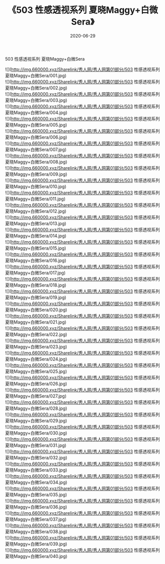 ﻿---
layout: post
title:  《503 性感透视系列 夏晓Maggy+白微Sera》
date:   2020-06-29
img: http://img.660000.xyz/Sharelink/秀人网/秀人网第01部分/503 性感透视系列 夏晓Maggy+白微Sera/000.jpg
categories: [美女, 清纯, 唯美]
---

503 性感透视系列 夏晓Maggy+白微Sera

  ![](http://img.660000.xyz/Sharelink/秀人网/秀人网第01部分/503 性感透视系列 夏晓Maggy+白微Sera/001.jpg) <br> ![](http://img.660000.xyz/Sharelink/秀人网/秀人网第01部分/503 性感透视系列 夏晓Maggy+白微Sera/002.jpg) <br> ![](http://img.660000.xyz/Sharelink/秀人网/秀人网第01部分/503 性感透视系列 夏晓Maggy+白微Sera/003.jpg) <br> ![](http://img.660000.xyz/Sharelink/秀人网/秀人网第01部分/503 性感透视系列 夏晓Maggy+白微Sera/004.jpg) <br> ![](http://img.660000.xyz/Sharelink/秀人网/秀人网第01部分/503 性感透视系列 夏晓Maggy+白微Sera/005.jpg) <br> ![](http://img.660000.xyz/Sharelink/秀人网/秀人网第01部分/503 性感透视系列 夏晓Maggy+白微Sera/006.jpg) <br> ![](http://img.660000.xyz/Sharelink/秀人网/秀人网第01部分/503 性感透视系列 夏晓Maggy+白微Sera/007.jpg) <br> ![](http://img.660000.xyz/Sharelink/秀人网/秀人网第01部分/503 性感透视系列 夏晓Maggy+白微Sera/008.jpg) <br> ![](http://img.660000.xyz/Sharelink/秀人网/秀人网第01部分/503 性感透视系列 夏晓Maggy+白微Sera/009.jpg) <br> ![](http://img.660000.xyz/Sharelink/秀人网/秀人网第01部分/503 性感透视系列 夏晓Maggy+白微Sera/010.jpg) <br> ![](http://img.660000.xyz/Sharelink/秀人网/秀人网第01部分/503 性感透视系列 夏晓Maggy+白微Sera/011.jpg) <br> ![](http://img.660000.xyz/Sharelink/秀人网/秀人网第01部分/503 性感透视系列 夏晓Maggy+白微Sera/012.jpg) <br> ![](http://img.660000.xyz/Sharelink/秀人网/秀人网第01部分/503 性感透视系列 夏晓Maggy+白微Sera/013.jpg) <br> ![](http://img.660000.xyz/Sharelink/秀人网/秀人网第01部分/503 性感透视系列 夏晓Maggy+白微Sera/014.jpg) <br> ![](http://img.660000.xyz/Sharelink/秀人网/秀人网第01部分/503 性感透视系列 夏晓Maggy+白微Sera/015.jpg) <br> ![](http://img.660000.xyz/Sharelink/秀人网/秀人网第01部分/503 性感透视系列 夏晓Maggy+白微Sera/016.jpg) <br> ![](http://img.660000.xyz/Sharelink/秀人网/秀人网第01部分/503 性感透视系列 夏晓Maggy+白微Sera/017.jpg) <br> ![](http://img.660000.xyz/Sharelink/秀人网/秀人网第01部分/503 性感透视系列 夏晓Maggy+白微Sera/018.jpg) <br> ![](http://img.660000.xyz/Sharelink/秀人网/秀人网第01部分/503 性感透视系列 夏晓Maggy+白微Sera/019.jpg) <br> ![](http://img.660000.xyz/Sharelink/秀人网/秀人网第01部分/503 性感透视系列 夏晓Maggy+白微Sera/020.jpg) <br> ![](http://img.660000.xyz/Sharelink/秀人网/秀人网第01部分/503 性感透视系列 夏晓Maggy+白微Sera/021.jpg) <br> ![](http://img.660000.xyz/Sharelink/秀人网/秀人网第01部分/503 性感透视系列 夏晓Maggy+白微Sera/022.jpg) <br> ![](http://img.660000.xyz/Sharelink/秀人网/秀人网第01部分/503 性感透视系列 夏晓Maggy+白微Sera/023.jpg) <br> ![](http://img.660000.xyz/Sharelink/秀人网/秀人网第01部分/503 性感透视系列 夏晓Maggy+白微Sera/024.jpg) <br> ![](http://img.660000.xyz/Sharelink/秀人网/秀人网第01部分/503 性感透视系列 夏晓Maggy+白微Sera/025.jpg) <br> ![](http://img.660000.xyz/Sharelink/秀人网/秀人网第01部分/503 性感透视系列 夏晓Maggy+白微Sera/026.jpg) <br> ![](http://img.660000.xyz/Sharelink/秀人网/秀人网第01部分/503 性感透视系列 夏晓Maggy+白微Sera/027.jpg) <br> ![](http://img.660000.xyz/Sharelink/秀人网/秀人网第01部分/503 性感透视系列 夏晓Maggy+白微Sera/028.jpg) <br> ![](http://img.660000.xyz/Sharelink/秀人网/秀人网第01部分/503 性感透视系列 夏晓Maggy+白微Sera/029.jpg) <br> ![](http://img.660000.xyz/Sharelink/秀人网/秀人网第01部分/503 性感透视系列 夏晓Maggy+白微Sera/030.jpg) <br> ![](http://img.660000.xyz/Sharelink/秀人网/秀人网第01部分/503 性感透视系列 夏晓Maggy+白微Sera/031.jpg) <br> ![](http://img.660000.xyz/Sharelink/秀人网/秀人网第01部分/503 性感透视系列 夏晓Maggy+白微Sera/032.jpg) <br> ![](http://img.660000.xyz/Sharelink/秀人网/秀人网第01部分/503 性感透视系列 夏晓Maggy+白微Sera/033.jpg) <br> ![](http://img.660000.xyz/Sharelink/秀人网/秀人网第01部分/503 性感透视系列 夏晓Maggy+白微Sera/034.jpg) <br> ![](http://img.660000.xyz/Sharelink/秀人网/秀人网第01部分/503 性感透视系列 夏晓Maggy+白微Sera/035.jpg) <br> ![](http://img.660000.xyz/Sharelink/秀人网/秀人网第01部分/503 性感透视系列 夏晓Maggy+白微Sera/036.jpg) <br> ![](http://img.660000.xyz/Sharelink/秀人网/秀人网第01部分/503 性感透视系列 夏晓Maggy+白微Sera/037.jpg) <br> ![](http://img.660000.xyz/Sharelink/秀人网/秀人网第01部分/503 性感透视系列 夏晓Maggy+白微Sera/038.jpg) <br> ![](http://img.660000.xyz/Sharelink/秀人网/秀人网第01部分/503 性感透视系列 夏晓Maggy+白微Sera/039.jpg) <br> ![](http://img.660000.xyz/Sharelink/秀人网/秀人网第01部分/503 性感透视系列 夏晓Maggy+白微Sera/040.jpg) <br>